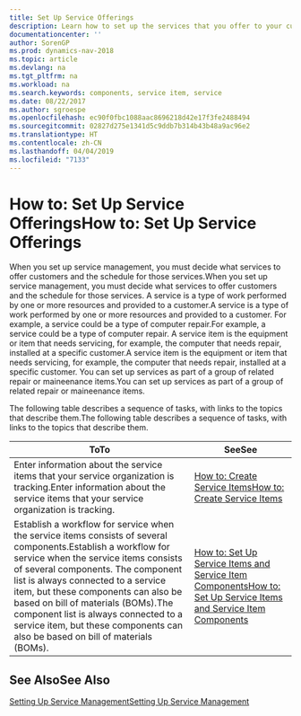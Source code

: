 ```yaml
---
title: Set Up Service Offerings
description: Learn how to set up the services that you offer to your customers.
documentationcenter: ''
author: SorenGP
ms.prod: dynamics-nav-2018
ms.topic: article
ms.devlang: na
ms.tgt_pltfrm: na
ms.workload: na
ms.search.keywords: components, service item, service
ms.date: 08/22/2017
ms.author: sgroespe
ms.openlocfilehash: ec90f0fbc1088aac8696218d42e17f3fe2488494
ms.sourcegitcommit: 02827d275e1341d5c9ddb7b314b43b48a9ac96e2
ms.translationtype: HT
ms.contentlocale: zh-CN
ms.lasthandoff: 04/04/2019
ms.locfileid: "7133"
---
```

# <a name="how-to-set-up-service-offerings"></a><span data-ttu-id="d8b9b-103">How to: Set Up Service Offerings</span><span class="sxs-lookup"><span data-stu-id="d8b9b-103">How to: Set Up Service Offerings</span></span>
<span data-ttu-id="d8b9b-104">When you set up service management, you must decide what services to offer customers and the schedule for those services.</span><span class="sxs-lookup"><span data-stu-id="d8b9b-104">When you set up service management, you must decide what services to offer customers and the schedule for those services.</span></span> <span data-ttu-id="d8b9b-105">A service is a type of work performed by one or more resources and provided to a customer.</span><span class="sxs-lookup"><span data-stu-id="d8b9b-105">A service is a type of work performed by one or more resources and provided to a customer.</span></span> <span data-ttu-id="d8b9b-106">For example, a service could be a type of computer repair.</span><span class="sxs-lookup"><span data-stu-id="d8b9b-106">For example, a service could be a type of computer repair.</span></span> <span data-ttu-id="d8b9b-107">A service item is the equipment or item that needs servicing, for example, the computer that needs repair, installed at a specific customer.</span><span class="sxs-lookup"><span data-stu-id="d8b9b-107">A service item is the equipment or item that needs servicing, for example, the computer that needs repair, installed at a specific customer.</span></span> <span data-ttu-id="d8b9b-108">You can set up services as part of a group of related repair or maineenance items.</span><span class="sxs-lookup"><span data-stu-id="d8b9b-108">You can set up services as part of a group of related repair or maineenance items.</span></span>  
  
<span data-ttu-id="d8b9b-109">The following table describes a sequence of tasks, with links to the topics that describe them.</span><span class="sxs-lookup"><span data-stu-id="d8b9b-109">The following table describes a sequence of tasks, with links to the topics that describe them.</span></span>  
  
|**<span data-ttu-id="d8b9b-110">To</span><span class="sxs-lookup"><span data-stu-id="d8b9b-110">To</span></span>**|**<span data-ttu-id="d8b9b-111">See</span><span class="sxs-lookup"><span data-stu-id="d8b9b-111">See</span></span>**|  
|------------|-------------|  
|<span data-ttu-id="d8b9b-112">Enter information about the service items that your service organization is tracking.</span><span class="sxs-lookup"><span data-stu-id="d8b9b-112">Enter information about the service items that your service organization is tracking.</span></span>|[<span data-ttu-id="d8b9b-113">How to: Create Service Items</span><span class="sxs-lookup"><span data-stu-id="d8b9b-113">How to: Create Service Items</span></span>](service-how-to-create-service-items.md)|  
|<span data-ttu-id="d8b9b-114">Establish a workflow for service when the service items consists of several components.</span><span class="sxs-lookup"><span data-stu-id="d8b9b-114">Establish a workflow for service when the service items consists of several components.</span></span> <span data-ttu-id="d8b9b-115">The component list is always connected to a service item, but these components can also be based on bill of materials (BOMs).</span><span class="sxs-lookup"><span data-stu-id="d8b9b-115">The component list is always connected to a service item, but these components can also be based on bill of materials (BOMs).</span></span>|[<span data-ttu-id="d8b9b-116">How to: Set Up Service Items and Service Item Components</span><span class="sxs-lookup"><span data-stu-id="d8b9b-116">How to: Set Up Service Items and Service Item Components</span></span>](service-how-setup-service-items.md)|  
  
## <a name="see-also"></a><span data-ttu-id="d8b9b-117">See Also</span><span class="sxs-lookup"><span data-stu-id="d8b9b-117">See Also</span></span>  
[<span data-ttu-id="d8b9b-118">Setting Up Service Management</span><span class="sxs-lookup"><span data-stu-id="d8b9b-118">Setting Up Service Management</span></span>](service-setup-service.md)   